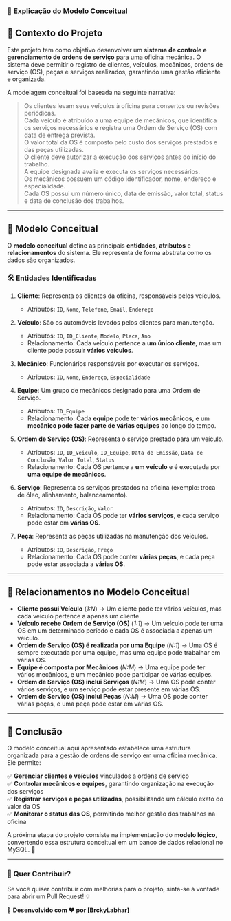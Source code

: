 
### **📌 Explicação do Modelo Conceitual**  

## **🔧 Contexto do Projeto**  
Este projeto tem como objetivo desenvolver um **sistema de controle e gerenciamento de ordens de serviço** para uma oficina mecânica. O sistema deve permitir o registro de clientes, veículos, mecânicos, ordens de serviço (OS), peças e serviços realizados, garantindo uma gestão eficiente e organizada.  

A modelagem conceitual foi baseada na seguinte narrativa:  

> Os clientes levam seus veículos à oficina para consertos ou revisões periódicas.  
> Cada veículo é atribuído a uma equipe de mecânicos, que identifica os serviços necessários e registra uma Ordem de Serviço (OS) com data de entrega prevista.  
> O valor total da OS é composto pelo custo dos serviços prestados e das peças utilizadas.  
> O cliente deve autorizar a execução dos serviços antes do início do trabalho.  
> A equipe designada avalia e executa os serviços necessários.  
> Os mecânicos possuem um código identificador, nome, endereço e especialidade.  
> Cada OS possui um número único, data de emissão, valor total, status e data de conclusão dos trabalhos.  

---

## **📌 Modelo Conceitual**  

O **modelo conceitual** define as principais **entidades**, **atributos** e **relacionamentos** do sistema. Ele representa de forma abstrata como os dados são organizados.  

### **🛠️ Entidades Identificadas**  

1. **Cliente**: Representa os clientes da oficina, responsáveis pelos veículos.  
   - Atributos: `ID`, `Nome`, `Telefone`, `Email`, `Endereço`  

2. **Veículo**: São os automóveis levados pelos clientes para manutenção.  
   - Atributos: `ID`, `ID_Cliente`, `Modelo`, `Placa`, `Ano`  
   - Relacionamento: Cada veículo pertence a **um único cliente**, mas um cliente pode possuir **vários veículos**.  

3. **Mecânico**: Funcionários responsáveis por executar os serviços.  
   - Atributos: `ID`, `Nome`, `Endereço`, `Especialidade`  

4. **Equipe**: Um grupo de mecânicos designado para uma Ordem de Serviço.  
   - Atributos: `ID_Equipe`  
   - Relacionamento: Cada **equipe** pode ter **vários mecânicos**, e um **mecânico pode fazer parte de várias equipes** ao longo do tempo.  

5. **Ordem de Serviço (OS)**: Representa o serviço prestado para um veículo.  
   - Atributos: `ID`, `ID_Veiculo`, `ID_Equipe`, `Data de Emissão`, `Data de Conclusão`, `Valor Total`, `Status`  
   - Relacionamento: Cada OS pertence a **um veículo** e é executada por **uma equipe de mecânicos**.  

6. **Serviço**: Representa os serviços prestados na oficina (exemplo: troca de óleo, alinhamento, balanceamento).  
   - Atributos: `ID`, `Descrição`, `Valor`  
   - Relacionamento: Cada OS pode ter **vários serviços**, e cada serviço pode estar em **várias OS**.  

7. **Peça**: Representa as peças utilizadas na manutenção dos veículos.  
   - Atributos: `ID`, `Descrição`, `Preço`  
   - Relacionamento: Cada OS pode conter **várias peças**, e cada peça pode estar associada a **várias OS**.  

---

## **📌 Relacionamentos no Modelo Conceitual**  

- **Cliente possui Veículo** (*1:N*) → Um cliente pode ter vários veículos, mas cada veículo pertence a apenas um cliente.  
- **Veículo recebe Ordem de Serviço (OS)** (*1:1*) → Um veículo pode ter uma OS em um determinado período e cada OS é associada a apenas um veículo.  
- **Ordem de Serviço (OS) é realizada por uma Equipe** (*N:1*) → Uma OS é sempre executada por uma equipe, mas uma equipe pode trabalhar em várias OS.  
- **Equipe é composta por Mecânicos** (*N:M*) → Uma equipe pode ter vários mecânicos, e um mecânico pode participar de várias equipes.  
- **Ordem de Serviço (OS) inclui Serviços** (*N:M*) → Uma OS pode conter vários serviços, e um serviço pode estar presente em várias OS.  
- **Ordem de Serviço (OS) inclui Peças** (*N:M*) → Uma OS pode conter várias peças, e uma peça pode estar em várias OS.  

---


## **📌 Conclusão**  
O modelo conceitual aqui apresentado estabelece uma estrutura organizada para a gestão de ordens de serviço em uma oficina mecânica. Ele permite:  

✅ **Gerenciar clientes e veículos** vinculados a ordens de serviço  
✅ **Controlar mecânicos e equipes**, garantindo organização na execução dos serviços  
✅ **Registrar serviços e peças utilizadas**, possibilitando um cálculo exato do valor da OS  
✅ **Monitorar o status das OS**, permitindo melhor gestão dos trabalhos na oficina  

A próxima etapa do projeto consiste na implementação do **modelo lógico**, convertendo essa estrutura conceitual em um banco de dados relacional no MySQL. 🚀  

---

### **📢 Quer Contribuir?**  
Se você quiser contribuir com melhorias para o projeto, sinta-se à vontade para abrir um Pull Request! 💡  

📌 **Desenvolvido com ❤️ por [BrckyLabhar]**  
